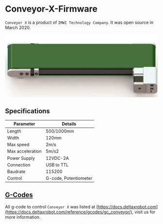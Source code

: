# Conveyor-X-Firmware

`Conveyor X` is a product of `IMWI Technology Company`. It was open source in March 2020.

![Xconveyor](./images/XConveyor.png)

## Specifications

|Parameter   |Details |
|------------|----------|
|Length      |500/1000mm|
|Width       |120mm     |
|Max speed   |2m/s      |
|Max acceleration|5m/s2 |
|Power Supply|12VDC-2A  |
|Connection  |USB to TTL|
|Baudrate    |115200    |
|Control     | G-code, Potentiometer |

## [G-Codes](https://docs.deltaxrobot.com/reference/gcodes/gc_conveyor/)

All g-code to control `Conveyor X` was listed at [https://docs.deltaxrobot.com](https://docs.deltaxrobot.com/reference/gcodes/gc_conveyor/), visit us for more information.